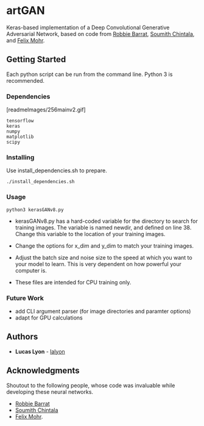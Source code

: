 # artGAN
Keras-based implementation of a Deep Convolutional Generative Adversarial Network, based on code from [Robbie Barrat](https://github.com/robbiebarrat/art-DCGAN), [Soumith Chintala](https://github.com/soumith/dcgan.torch), and [Felix Mohr](https://github.com/FelixMohr/Deep-learning-with-Python/blob/master/DCGAN-MNIST.ipynb). 

## Getting Started

Each python script can be run from the command line. Python 3 is recommended. 

### Dependencies

[readmeImages/256mainv2.gif]
```
tensorflow
keras
numpy
matplotlib
scipy
```

### Installing

Use install_dependencies.sh to prepare.

```
./install_dependencies.sh
```

### Usage

```
python3 kerasGANv8.py
```
* kerasGANv8.py has a hard-coded variable for the directory to search for training images. The variable is named newdir, and defined on line 38. Change this variable to the location of your training images.

* Change the options for x_dim and y_dim to match your training images.

* Adjust the batch size and noise size to the speed at which you want to your model to learn. This is very dependent on how powerful your computer is. 

* These files are intended for CPU training only.

### Future Work

* add CLI argument parser (for image directories and paramter options)
* adapt for GPU calculations

## Authors

* **Lucas Lyon** - [lalyon](https://github.com/lalyon)


## Acknowledgments
Shoutout to the following people, whose code was invaluable while developing these neural networks.

* [Robbie Barrat](https://github.com/robbiebarrat/art-DCGAN)
* [Soumith Chintala](https://github.com/soumith/dcgan.torch)
* [Felix Mohr](https://github.com/FelixMohr/Deep-learning-with-Python/blob/master/DCGAN-MNIST.ipynb). 



